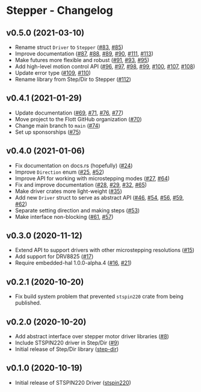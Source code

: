 # Stepper - Changelog

## v0.5.0 (2021-03-10)

- Rename struct `Driver` to `Stepper` ([#83], [#85])
- Improve documentation ([#87], [#88], [#89], [#90], [#111], [#113])
- Make futures more flexible and robust ([#91], [#93], [#95])
- Add high-level motion control API ([#96], [#97], [#98], [#99], [#100], [#107], [#108])
- Update error type ([#109], [#110])
- Rename library from Step/Dir to Stepper ([#112])

[#83]: https://github.com/braun-embedded/stepper/pull/83
[#85]: https://github.com/braun-embedded/stepper/pull/85
[#87]: https://github.com/braun-embedded/stepper/pull/87
[#88]: https://github.com/braun-embedded/stepper/pull/88
[#89]: https://github.com/braun-embedded/stepper/pull/89
[#90]: https://github.com/braun-embedded/stepper/pull/90
[#91]: https://github.com/braun-embedded/stepper/pull/91
[#93]: https://github.com/braun-embedded/stepper/pull/93
[#95]: https://github.com/braun-embedded/stepper/pull/95
[#96]: https://github.com/braun-embedded/stepper/pull/96
[#97]: https://github.com/braun-embedded/stepper/pull/97
[#98]: https://github.com/braun-embedded/stepper/pull/98
[#99]: https://github.com/braun-embedded/stepper/pull/99
[#100]: https://github.com/braun-embedded/stepper/pull/100
[#107]: https://github.com/braun-embedded/stepper/pull/107
[#108]: https://github.com/braun-embedded/stepper/pull/108
[#109]: https://github.com/braun-embedded/stepper/pull/109
[#110]: https://github.com/braun-embedded/stepper/pull/110
[#111]: https://github.com/braun-embedded/stepper/pull/111
[#112]: https://github.com/braun-embedded/stepper/pull/112
[#113]: https://github.com/braun-embedded/stepper/pull/113


## v0.4.1 (2021-01-29)

- Update documentation ([#69], [#71], [#76], [#77])
- Move project to the Flott GitHub organization ([#70])
- Change main branch to `main` ([#74])
- Set up sponsorships ([#75])

[#69]: https://github.com/braun-embedded/stepper/pull/69
[#70]: https://github.com/braun-embedded/stepper/pull/70
[#71]: https://github.com/braun-embedded/stepper/pull/71
[#74]: https://github.com/braun-embedded/stepper/pull/74
[#75]: https://github.com/braun-embedded/stepper/pull/75
[#76]: https://github.com/braun-embedded/stepper/pull/76
[#77]: https://github.com/braun-embedded/stepper/pull/77


## v0.4.0 (2021-01-06)

- Fix documentation on docs.rs (hopefully) ([#24])
- Improve `Direction` enum ([#25], [#52])
- Improve API for working with microstepping modes ([#27], [#64])
- Fix and improve documentation ([#28], [#29], [#32], [#65])
- Make driver crates more light-weight ([#35])
- Add new `Driver` struct to serve as abstract API ([#46], [#54], [#56], [#59], [#62])
- Separate setting direction and making steps ([#53])
- Make interface non-blocking ([#61], [#57])

[#24]: https://github.com/braun-embedded/stepper/pull/24
[#25]: https://github.com/braun-embedded/stepper/pull/25
[#27]: https://github.com/braun-embedded/stepper/pull/27
[#28]: https://github.com/braun-embedded/stepper/pull/28
[#29]: https://github.com/braun-embedded/stepper/pull/29
[#32]: https://github.com/braun-embedded/stepper/pull/32
[#35]: https://github.com/braun-embedded/stepper/pull/35
[#46]: https://github.com/braun-embedded/stepper/pull/46
[#52]: https://github.com/braun-embedded/stepper/pull/52
[#53]: https://github.com/braun-embedded/stepper/pull/53
[#54]: https://github.com/braun-embedded/stepper/pull/54
[#56]: https://github.com/braun-embedded/stepper/pull/56
[#57]: https://github.com/braun-embedded/stepper/pull/57
[#59]: https://github.com/braun-embedded/stepper/pull/59
[#61]: https://github.com/braun-embedded/stepper/pull/61
[#62]: https://github.com/braun-embedded/stepper/pull/62
[#64]: https://github.com/braun-embedded/stepper/pull/64
[#65]: https://github.com/braun-embedded/stepper/pull/65


## v0.3.0 (2020-11-12)

- Extend API to support drivers with other microstepping resolutions ([#15])
- Add support for DRV8825 ([#17])
- Require embedded-hal 1.0.0-alpha.4 ([#16], [#21])

[#15]: https://github.com/braun-embedded/stepper/pull/15
[#16]: https://github.com/braun-embedded/stepper/pull/16
[#17]: https://github.com/braun-embedded/stepper/pull/17
[#21]: https://github.com/braun-embedded/stepper/pull/21


## v0.2.1 (2020-10-20)

- Fix build system problem that prevented `stspin220` crate from being published.


## v0.2.0 (2020-10-20)

- Add abstract interface over stepper motor driver libraries ([#8])
- Include STSPIN220 driver in Step/Dir ([#9])
- Initial release of Step/Dir library ([step-dir])

[#8]: https://github.com/braun-embedded/stepper/pull/8
[#9]: https://github.com/braun-embedded/stepper/pull/9
[step-dir]: https://crates.io/crates/step-dir


## v0.1.0 (2020-10-19)

- Initial release of STSPIN220 Driver ([stspin220])

[stspin220]: https://crates.io/crates/stspin220
